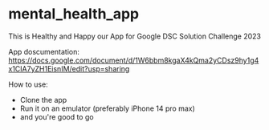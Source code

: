 # mental_health_app

This is Healthy and Happy
our App for Google DSC Solution Challenge 2023

App doscumentation:
https://docs.google.com/document/d/1W6bbm8kgaX4kQma2yCDsz9hy1g4x1CIA7yZH1EisnIM/edit?usp=sharing

How to use:
- Clone the app
- Run it on an emulator (preferably iPhone 14 pro max)
- and you're good to go
